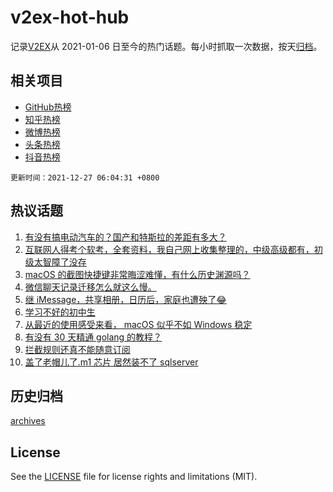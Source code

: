 # v2ex-hot-hub

 记录[V2EX](https://www.v2ex.com/)从 2021-01-06 日至今的热门话题。每小时抓取一次数据，按天[归档](archives)。
 
 ## 相关项目

- [GitHub热榜](https://github.com/snaildev/github-hot-hub)
- [知乎热榜](https://github.com/snaildev/zhihu-hot-hub)
- [微博热榜](https://github.com/snaildev/weibo-hot-hub)
- [头条热榜](https://github.com/snaildev/toutiao-hot-hub)
- [抖音热榜](https://github.com/snaildev/douyin-hot-hub)


 `更新时间：2021-12-27 06:04:31 +0800`

## 热议话题

1. [有没有搞电动汽车的？国产和特斯拉的差距有多大？](https://www.v2ex.com/t/824492)
1. [互联网人得考个软考，全套资料，我自己网上收集整理的，中级高级都有，初级太智障了没存](https://www.v2ex.com/t/824483)
1. [macOS 的截图快捷键非常晦涩难懂，有什么历史渊源吗？](https://www.v2ex.com/t/824516)
1. [微信聊天记录迁移怎么就这么慢。](https://www.v2ex.com/t/824473)
1. [继 iMessage，共享相册，日历后，家庭也遭殃了😂](https://www.v2ex.com/t/824506)
1. [学习不好的初中生](https://www.v2ex.com/t/824502)
1. [从最近的使用感受来看， macOS 似乎不如 Windows 稳定](https://www.v2ex.com/t/824535)
1. [有没有 30 天精通 golang 的教程？](https://www.v2ex.com/t/824475)
1. [拦截规则还真不能随意订阅](https://www.v2ex.com/t/824463)
1. [盖了老帽儿了.m1 芯片 居然装不了 sqlserver](https://www.v2ex.com/t/824480)

## 历史归档

[archives](archives)

## License

See the [LICENSE](LICENSE) file for license rights and limitations (MIT).
